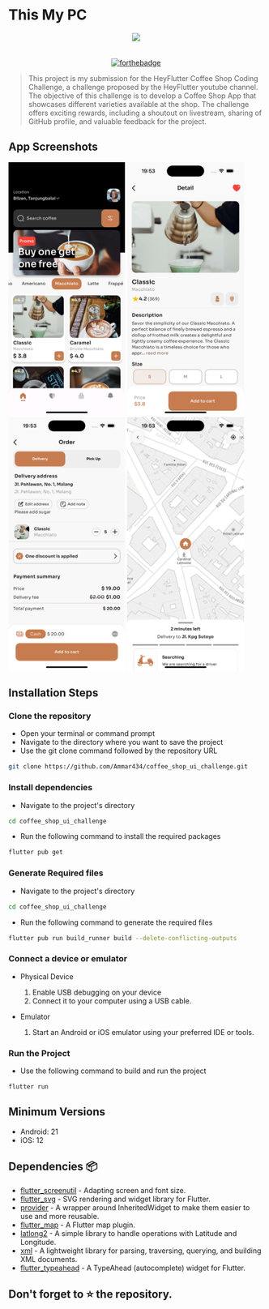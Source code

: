 # This My PC

<div align="center">
        <img src="docs\icon.png" crossorigin >
</div>

<br />

<div align="center">

[![forthebadge](https://img.shields.io/badge/Flutter-02569B?style=for-the-badge&logo=flutter&logoColor=white)]()
<br />

</div>

> This project is my submission for the HeyFlutter Coffee Shop Coding Challenge, a challenge proposed by the HeyFlutter youtube channel. The objective of this challenge is to develop a Coffee Shop App that showcases different varieties available at the shop. The challenge offers exciting rewards, including a shoutout on livestream, sharing of GitHub profile, and valuable feedback for the project.


## App Screenshots
<img src="docs/screenshot_1.png" height="500em" />&nbsp;<img src="docs/screenshot_2.png" height="500em" />&nbsp;<img src="docs/screenshot_3.png" height="500em" />&nbsp;<img src="docs/screenshot_4.png" height="500em" />&nbsp;

## Installation Steps

### Clone the repository

- Open your terminal or command prompt
- Navigate to the directory where you want to save the project
- Use the git clone command followed by the repository URL

```sh
git clone https://github.com/Ammar434/coffee_shop_ui_challenge.git
```
### Install dependencies

- Navigate to the project's directory

```sh
cd coffee_shop_ui_challenge
```
  
- Run the following command to install the required packages

```sh
flutter pub get
```
### Generate Required files

- Navigate to the project's directory

```sh
cd coffee_shop_ui_challenge
```

- Run the following command to generate the required files

```sh
flutter pub run build_runner build --delete-conflicting-outputs 
```

### Connect a device or emulator

* Physical Device

  1. Enable USB debugging on your device
  2. Connect it to your computer using a USB cable.

* Emulator

  1. Start an Android or iOS emulator using your preferred IDE or tools.
 
### Run the Project

- Use the following command to build and run the project

```sh
flutter run
```
## Minimum Versions

- Android: 21
- iOS: 12

## Dependencies 📦️
- [flutter_screenutil](https://pub.dev/packages/flutter_screenutil) - Adapting screen and font size.
- [flutter_svg](https://pub.dev/packages/flutter_svg) - SVG rendering and widget library for Flutter.
- [provider](https://pub.dev/packages/provider) - A wrapper around InheritedWidget to make them easier to use and more reusable.
- [flutter_map](https://pub.dev/packages/flutter_map) - A Flutter map plugin.
- [latlong2](https://pub.dev/packages/latlong2) - A simple library to handle operations with Latitude and Longitude.
- [xml](https://pub.dev/packages/xml) - A lightweight library for parsing, traversing, querying, and building XML documents.
- [flutter_typeahead](https://pub.dev/packages/flutter_typeahead) - A TypeAhead (autocomplete) widget for Flutter.

## Don't forget to ⭐ the repository.
